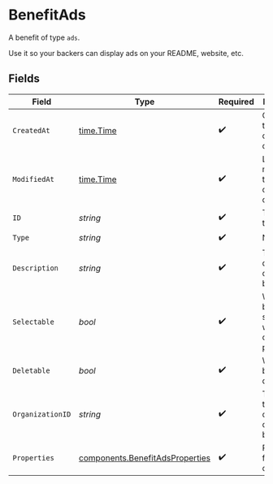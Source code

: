 # BenefitAds

A benefit of type `ads`.

Use it so your backers can display ads on your README, website, etc.


## Fields

| Field                                                                              | Type                                                                               | Required                                                                           | Description                                                                        |
| ---------------------------------------------------------------------------------- | ---------------------------------------------------------------------------------- | ---------------------------------------------------------------------------------- | ---------------------------------------------------------------------------------- |
| `CreatedAt`                                                                        | [time.Time](https://pkg.go.dev/time#Time)                                          | :heavy_check_mark:                                                                 | Creation timestamp of the object.                                                  |
| `ModifiedAt`                                                                       | [time.Time](https://pkg.go.dev/time#Time)                                          | :heavy_check_mark:                                                                 | Last modification timestamp of the object.                                         |
| `ID`                                                                               | *string*                                                                           | :heavy_check_mark:                                                                 | The ID of the benefit.                                                             |
| `Type`                                                                             | *string*                                                                           | :heavy_check_mark:                                                                 | N/A                                                                                |
| `Description`                                                                      | *string*                                                                           | :heavy_check_mark:                                                                 | The description of the benefit.                                                    |
| `Selectable`                                                                       | *bool*                                                                             | :heavy_check_mark:                                                                 | Whether the benefit is selectable when creating a product.                         |
| `Deletable`                                                                        | *bool*                                                                             | :heavy_check_mark:                                                                 | Whether the benefit is deletable.                                                  |
| `OrganizationID`                                                                   | *string*                                                                           | :heavy_check_mark:                                                                 | The ID of the organization owning the benefit.                                     |
| `Properties`                                                                       | [components.BenefitAdsProperties](../../models/components/benefitadsproperties.md) | :heavy_check_mark:                                                                 | Properties for a benefit of type `ads`.                                            |
